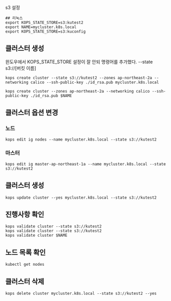 s3 설정

```shell
## 리눅스
export KOPS_STATE_STORE=s3:kutest2
export NAME=mycluster.k8s.local
export KOPS_STATE_STORE=s3:kuconfig
```

## 클러스터 생성

윈도우에서 KOPS_STATE_STORE 설정이 잘 안되 명령어를 추가했다.  --state s3://[버킷 이름]

```shell
kops create cluster --state s3://kutest2 --zones ap-northeast-2a --networking calico --ssh-public-key ./id_rsa.pub mycluster.k8s.local

kops create cluster --zones ap-northeast-2a --networking calico --ssh-public-key ./id_rsa.pub $NAME
```

## 클러스터 옵션 변경

### 노드

```shell
kops edit ig nodes --name mycluster.k8s.local --state s3://kutest2
```

### 마스터

```shell
kops edit ig master-ap-northeast-1a --name mycluster.k8s.local --state s3://kutest2
```

## 클러스터 생성

```shell
kops update cluster --yes mycluster.k8s.local --state s3://kutest2
```


## 진행사항 확인
```shell
kops validate cluster --state s3://kutest2
kops validate cluster --state s3://kutest2
kops validate cluster $NAME
```

## 노드 목록 확인
```shell
kubectl get nodes
```

## 클러스터 삭제
```shell
kops delete cluster mycluster.k8s.local --state s3://kutest2 --yes
```